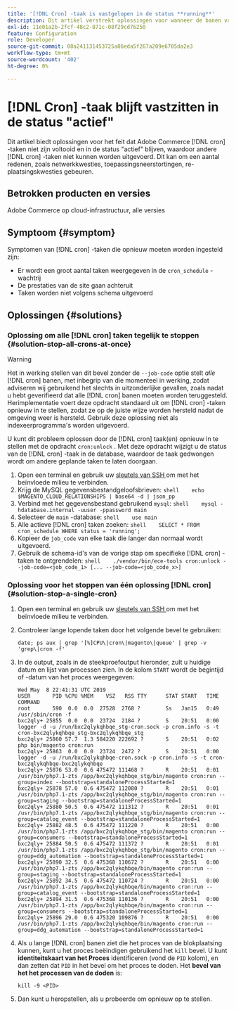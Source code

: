 ```yaml
---
title: '[!DNL Cron] -taak is vastgelopen in de status **running**'
description: Dit artikel verstrekt oplossingen voor wanneer de banen van Adobe Commerce  [!DNL cron]  niet voltooien uitvoerend en in een "lopende"status voortzetten, die andere  [!DNL cron]  banen verhindert te lopen. Dit kan om een aantal redenen, zoals netwerkkwesties, toepassingsneerstortingen, re-plaatsingskwesties gebeuren.
exl-id: 11e01a2b-2fcf-48c2-871c-08f29cd76250
feature: Configuration
role: Developer
source-git-commit: 08a241131453725a86eda5f267a209e6705da2e3
workflow-type: tm+mt
source-wordcount: '402'
ht-degree: 0%

---
```


# [!DNL Cron] -taak blijft vastzitten in de status &quot;actief&quot;

Dit artikel biedt oplossingen voor het feit dat Adobe Commerce [!DNL cron] -taken niet zijn voltooid en in de status &quot;actief&quot; blijven, waardoor andere [!DNL cron] -taken niet kunnen worden uitgevoerd. Dit kan om een aantal redenen, zoals netwerkkwesties, toepassingsneerstortingen, re-plaatsingskwesties gebeuren.

## Betrokken producten en versies

Adobe Commerce op cloud-infrastructuur, alle versies

## Symptoom {#symptom}

Symptomen van [!DNL cron] -taken die opnieuw moeten worden ingesteld zijn:

* Er wordt een groot aantal taken weergegeven in de `cron_schedule` -wachtrij
* De prestaties van de site gaan achteruit
* Taken worden niet volgens schema uitgevoerd

## Oplossingen {#solutions}

### Oplossing om alle [!DNL cron] taken tegelijk te stoppen {#solution-stop-all-crons-at-once}

>[!WARNING]
>
>Het in werking stellen van dit bevel zonder de `--job-code` optie stelt *alle* [!DNL cron] banen, met inbegrip van die momenteel in werking, zodat adviseren wij gebruikend het slechts in uitzonderlijke gevallen, zoals nadat u hebt geverifieerd dat alle [!DNL cron] banen moeten worden teruggesteld. Herimplementatie voert deze opdracht standaard uit om [!DNL cron] -taken opnieuw in te stellen, zodat ze op de juiste wijze worden hersteld nadat de omgeving weer is hersteld. Gebruik deze oplossing niet als indexeerprogramma&#39;s worden uitgevoerd.

U kunt dit probleem oplossen door de [!DNL cron] taak(en) opnieuw in te stellen met de opdracht `cron:unlock` . Met deze opdracht wijzigt u de status van de [!DNL cron] -taak in de database, waardoor de taak gedwongen wordt om andere geplande taken te laten doorgaan.

1. Open een terminal en gebruik uw [ sleutels van SSH ](https://experienceleague.adobe.com/en/docs/commerce-cloud-service/user-guide/develop/secure-connections) om met het beïnvloede milieu te verbinden.
1. Krijg de MySQL gegevensbestandgeloofsbrieven:    ```shell    echo $MAGENTO_CLOUD_RELATIONSHIPS | base64 -d | json_pp    ```
1. Verbind met het gegevensbestand gebruikend `mysql`:    ```shell    mysql -hdatabase.internal -uuser -ppassword main    ```
1. Selecteer de `main` -database:    ```shell    use main    ```
1. Alle actieve [!DNL cron] taken zoeken:    ```shell    SELECT * FROM cron_schedule WHERE status = 'running';    ```
1. Kopieer de `job_code` van elke taak die langer dan normaal wordt uitgevoerd.
1. Gebruik de schema-id&#39;s van de vorige stap om specifieke [!DNL cron] -taken te ontgrendelen:    ```shell    ./vendor/bin/ece-tools cron:unlock --job-code=<job_code_1> [... --job-code=<job_code_x>]    ```

### Oplossing voor het stoppen van één oplossing [!DNL cron] {#solution-stop-a-single-cron}

1. Open een terminal en gebruik uw [ sleutels van SSH ](https://experienceleague.adobe.com/en/docs/commerce-cloud-service/user-guide/develop/secure-connections) om met het beïnvloede milieu te verbinden.
1. Controleer lange lopende taken door het volgende bevel te gebruiken:

   ```date; ps aux | grep '[%]CPU\|cron\|magento\|queue' | grep -v 'grep\|cron -f'```

1. In de output, zoals in de steekproefoutput hieronder, zult u huidige datum en lijst van processen zien. In de kolom `START` wordt de begintijd of -datum van het proces weergegeven:

   ```
   Wed May  8 22:41:31 UTC 2019
   USER       PID %CPU %MEM    VSZ   RSS TTY      STAT START   TIME COMMAND
   root       590  0.0  0.0  27528  2768 ?        Ss   Jan15   0:49 /usr/sbin/cron -f
   bxc2qly+ 25855  0.0  0.0  23724  2184 ?        S    20:51   0:00 logger -d -u /run/bxc2qlykqhbqe_stg-cron.sock -p cron.info -s -t cron-bxc2qlykqhbqe_stg-bxc2qlykqhbqe_stg
   bxc2qly+ 25860 57.7  1.3 584220 222692 ?       S    20:51   0:02 php bin/magento cron:run
   bxc2qly+ 25863  0.0  0.0  23724  2472 ?        S    20:51   0:00 logger -d -u /run/bxc2qlykqhbqe-cron.sock -p cron.info -s -t cron-bxc2qlykqhbqe-bxc2qlykqhbqe
   bxc2qly+ 25876 53.0  0.6 475472 111468 ?       R    20:51   0:01 /usr/bin/php7.1-zts /app/bxc2qlykqhbqe_stg/bin/magento cron:run --group=index --bootstrap=standaloneProcessStarted=1
   bxc2qly+ 25878 57.0  0.6 475472 112080 ?       R    20:51   0:01 /usr/bin/php7.1-zts /app/bxc2qlykqhbqe_stg/bin/magento cron:run --group=staging --bootstrap=standaloneProcessStarted=1
   bxc2qly+ 25880 50.5  0.6 475472 111312 ?       R    20:51   0:01 /usr/bin/php7.1-zts /app/bxc2qlykqhbqe_stg/bin/magento cron:run --group=catalog_event --bootstrap=standaloneProcessStarted=1
   bxc2qly+ 25882 48.5  0.6 475472 111220 ?       R    20:51   0:00 /usr/bin/php7.1-zts /app/bxc2qlykqhbqe_stg/bin/magento cron:run --group=consumers --bootstrap=standaloneProcessStarted=1
   bxc2qly+ 25884 50.5  0.6 475472 111372 ?       R    20:51   0:01 /usr/bin/php7.1-zts /app/bxc2qlykqhbqe_stg/bin/magento cron:run --group=ddg_automation --bootstrap=standaloneProcessStarted=1
   bxc2qly+ 25890 32.5  0.6 475368 110672 ?       R    20:51   0:00 /usr/bin/php7.1-zts /app/bxc2qlykqhbqe/bin/magento cron:run --group=staging --bootstrap=standaloneProcessStarted=1
   bxc2qly+ 25892 34.5  0.6 475472 110724 ?       R    20:51   0:00 /usr/bin/php7.1-zts /app/bxc2qlykqhbqe/bin/magento cron:run --group=catalog_event --bootstrap=standaloneProcessStarted=1
   bxc2qly+ 25894 31.5  0.6 475368 110136 ?       R    20:51   0:00 /usr/bin/php7.1-zts /app/bxc2qlykqhbqe/bin/magento cron:run --group=consumers --bootstrap=standaloneProcessStarted=1
   bxc2qly+ 25896 29.0  0.6 475320 109876 ?       R    20:51   0:00 /usr/bin/php7.1-zts /app/bxc2qlykqhbqe/bin/magento cron:run --group=ddg_automation --bootstrap=standaloneProcessStarted=1
   ```

1. Als u lange [!DNL cron] banen ziet die het proces van de blokplaatsing kunnen, kunt u het proces beëindigen gebruikend het `kill` bevel. U kunt **identiteitskaart van het Proces** identificeren (vond de `PID` kolom), en dan zetten dat `PID` in het bevel om het proces te doden.
Het **bevel van het het processen van de doden** is:

   ```kill -9 <PID>```

1. Dan kunt u heropstellen, als u probeerde om opnieuw op te stellen.
